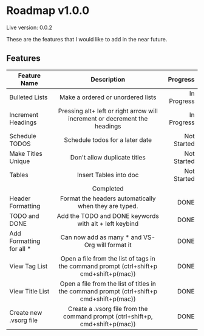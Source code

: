 # Roadmap v1.0.0

Live version: 0.0.2

These are the features that I would like to add in the near future.

## Features

| Feature Name              |                                        Description                                        |    Progress |
| ------------------------- | :---------------------------------------------------------------------------------------: | ----------: |
| Bulleted Lists            |                             Make a ordered or unordered lists                             | In Progress |
| Increment Headings        |        Pressing alt+ left or right arrow will increment or decrement the headings         | In Progress |
| Schedule TODOS            |                              Schedule todos for a later date                              | Not Started |
| Make Titles Unique        |                               Don't allow duplicate titles                                | Not Started |
| Tables                    |                                  Insert Tables into doc                                   | Not Started |
|                           |                                         Completed                                         |             |
| Header Formatting         |                   Format the headers automatically when they are typed.                   |        DONE |
| TODO and DONE             |                  Add the TODO and DONE keywords with alt + left keybind                   |        DONE |
| Add Formatting for all \* |                     Can now add as many \* and VS-Org will format it                      |        DONE |
| View Tag List             |  Open a file from the list of tags in the command prompt (ctrl+shift+p cmd+shift+p(mac))  |        DONE |
| View Title List           | Open a file from the list of titles in the command prompt (ctrl+shift+p cmd+shift+p(mac)) |        DONE |
| Create new .vsorg file    |       Create a .vsorg file from the command prompt (ctrl+shift+p, cmd+shift+p(mac))       |        DONE |
